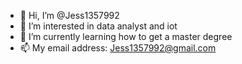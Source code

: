 - 👋 Hi, I’m @Jess1357992
- 👀 I’m interested in data analyst and iot
- 🌱 I’m currently learning how to get a master degree
- 📫 My email address: Jess1357992@gmail.com

<!---
Jess1357992/Jess1357992 is a ✨ special ✨ repository because its `README.md` (this file) appears on your GitHub profile.
You can click the Preview link to take a look at your changes.
--->
